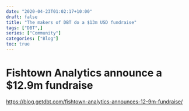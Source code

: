 ```yaml
---
date: "2020-04-23T01:02:17+10:00"
draft: false
title: "The makers of DBT do a $13m USD fundraise"
tags: ["DBT",]
series: ["Community"]
categories: ["Blog"]
toc: true
---
```


# Fishtown Analytics announce a $12.9m fundraise



https://blog.getdbt.com/fishtown-analytics-announces-12-9m-fundraise/